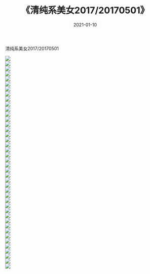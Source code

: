 ﻿---
layout: post
title:  《清纯系美女2017/20170501》
date:   2021-01-10
img: http://pic.660000.xyz/1:/清纯系美女/2017/20170501/000.jpg
categories: [美女, 清纯, 唯美]
---

清纯系美女2017/20170501

 ![](http://pic.660000.xyz/1:/清纯系美女/2017/20170501/001.png) <br>![](http://pic.660000.xyz/1:/清纯系美女/2017/20170501/002.png) <br>![](http://pic.660000.xyz/1:/清纯系美女/2017/20170501/003.png) <br>![](http://pic.660000.xyz/1:/清纯系美女/2017/20170501/004.png) <br>![](http://pic.660000.xyz/1:/清纯系美女/2017/20170501/005.png) <br>![](http://pic.660000.xyz/1:/清纯系美女/2017/20170501/006.png) <br>![](http://pic.660000.xyz/1:/清纯系美女/2017/20170501/007.png) <br>![](http://pic.660000.xyz/1:/清纯系美女/2017/20170501/008.png) <br>![](http://pic.660000.xyz/1:/清纯系美女/2017/20170501/009.png) <br>![](http://pic.660000.xyz/1:/清纯系美女/2017/20170501/010.png) <br>![](http://pic.660000.xyz/1:/清纯系美女/2017/20170501/011.png) <br>![](http://pic.660000.xyz/1:/清纯系美女/2017/20170501/012.png) <br>![](http://pic.660000.xyz/1:/清纯系美女/2017/20170501/013.png) <br>![](http://pic.660000.xyz/1:/清纯系美女/2017/20170501/014.png) <br>![](http://pic.660000.xyz/1:/清纯系美女/2017/20170501/015.png) <br>![](http://pic.660000.xyz/1:/清纯系美女/2017/20170501/016.png) <br>![](http://pic.660000.xyz/1:/清纯系美女/2017/20170501/017.png) <br>![](http://pic.660000.xyz/1:/清纯系美女/2017/20170501/018.png) <br>![](http://pic.660000.xyz/1:/清纯系美女/2017/20170501/019.png) <br>![](http://pic.660000.xyz/1:/清纯系美女/2017/20170501/020.png) <br>![](http://pic.660000.xyz/1:/清纯系美女/2017/20170501/021.png) <br>![](http://pic.660000.xyz/1:/清纯系美女/2017/20170501/022.png) <br>![](http://pic.660000.xyz/1:/清纯系美女/2017/20170501/023.png) <br>![](http://pic.660000.xyz/1:/清纯系美女/2017/20170501/024.png) <br>![](http://pic.660000.xyz/1:/清纯系美女/2017/20170501/025.png) <br>![](http://pic.660000.xyz/1:/清纯系美女/2017/20170501/026.png) <br>![](http://pic.660000.xyz/1:/清纯系美女/2017/20170501/027.png) <br>![](http://pic.660000.xyz/1:/清纯系美女/2017/20170501/028.png) <br>![](http://pic.660000.xyz/1:/清纯系美女/2017/20170501/029.png) <br>![](http://pic.660000.xyz/1:/清纯系美女/2017/20170501/030.png) <br>![](http://pic.660000.xyz/1:/清纯系美女/2017/20170501/031.png) <br>![](http://pic.660000.xyz/1:/清纯系美女/2017/20170501/032.png) <br>![](http://pic.660000.xyz/1:/清纯系美女/2017/20170501/033.png) <br>![](http://pic.660000.xyz/1:/清纯系美女/2017/20170501/034.png) <br>![](http://pic.660000.xyz/1:/清纯系美女/2017/20170501/035.png) <br>![](http://pic.660000.xyz/1:/清纯系美女/2017/20170501/036.png) <br>![](http://pic.660000.xyz/1:/清纯系美女/2017/20170501/037.png) <br>![](http://pic.660000.xyz/1:/清纯系美女/2017/20170501/038.png) <br>![](http://pic.660000.xyz/1:/清纯系美女/2017/20170501/039.png) <br>![](http://pic.660000.xyz/1:/清纯系美女/2017/20170501/040.png) <br>![](http://pic.660000.xyz/1:/清纯系美女/2017/20170501/041.png) <br>![](http://pic.660000.xyz/1:/清纯系美女/2017/20170501/042.png) <br>